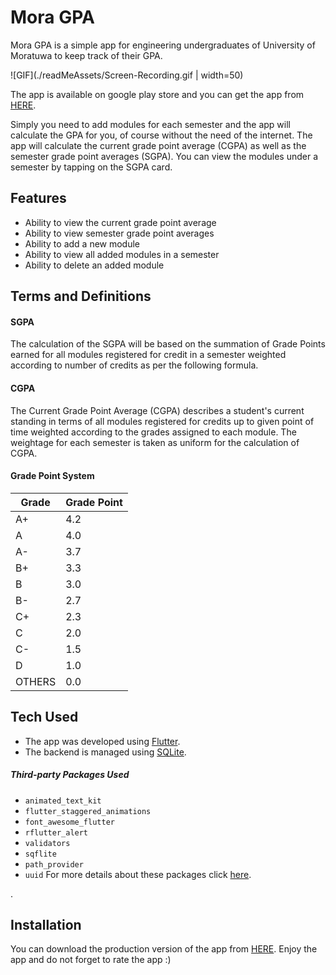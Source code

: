 # Mora GPA


Mora GPA is a simple app for engineering undergraduates of University of Moratuwa to keep track of their GPA.

![GIF](./readMeAssets/Screen-Recording.gif | width=50)

The app is available on google play store and you can get the app from [HERE](https://play.google.com/store/apps/details?id=avishka.moragpa).

Simply you need to add modules for each semester and the app will calculate the GPA for you, of course without the need of the internet. The app will calculate the current grade point average (CGPA) as well as the semester grade point averages (SGPA). You can view the modules under a semester by tapping on the SGPA card.

## Features

  - Ability to view the current grade point average
  - Ability to view semester grade point averages
  - Ability to add a new module
  - Ability to view all added modules in a semester
  - Ability to delete an added module

## Terms and Definitions
#### SGPA
The calculation of the SGPA will be based on the summation of Grade Points earned for all modules registered for credit in a semester weighted according to number of credits as per the following formula.
#### CGPA
The Current Grade Point Average (CGPA) describes a student's current standing in terms of all modules registered for credits up to given point of time weighted according to the grades assigned to each module. The weightage for each semester is taken as uniform for the calculation of CGPA.
#### Grade Point System
| Grade | Grade Point |
| ----- | ----------- |
|A+| 4.2 |
|A|	4.0|
|A-|3.7|
|B+|3.3|
|B|3.0|
|B-|2.7|
|C+|2.3|
|C|2.0|
|C-|1.5|
|D|1.0|
|OTHERS|0.0|





## Tech Used
- The app was developed using [Flutter].
- The backend is managed using [SQLite].
##### Third-party Packages Used

- `animated_text_kit`
-   `flutter_staggered_animations`
-   `font_awesome_flutter`
-   `rflutter_alert`
-   `validators`
-   `sqflite`
-   `path_provider`
 -  `uuid`
  For more details about these packages click [here](https://pub.dev/packages/). 

.

## Installation

You can download the production version of the app from [HERE](https://play.google.com/store/apps/details?id=avishka.moragpa).
Enjoy the app and do not forget to rate the app :)




   [Flutter]: <https://www.flutter.dev/>
   [SQLIte]: <https://www.sqlite.org>
   
